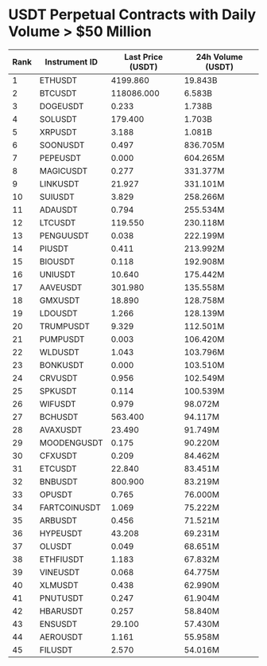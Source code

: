 # USDT Perpetual Contracts with Daily Volume > $50 Million

| Rank | Instrument ID | Last Price (USDT) | 24h Volume (USDT) |
|------|---------------|-------------------|-------------------|
| 1 | ETHUSDT | 4199.860 | 19.843B |
| 2 | BTCUSDT | 118086.000 | 6.583B |
| 3 | DOGEUSDT | 0.233 | 1.738B |
| 4 | SOLUSDT | 179.400 | 1.703B |
| 5 | XRPUSDT | 3.188 | 1.081B |
| 6 | SOONUSDT | 0.497 | 836.705M |
| 7 | PEPEUSDT | 0.000 | 604.265M |
| 8 | MAGICUSDT | 0.277 | 331.377M |
| 9 | LINKUSDT | 21.927 | 331.101M |
| 10 | SUIUSDT | 3.829 | 258.266M |
| 11 | ADAUSDT | 0.794 | 255.534M |
| 12 | LTCUSDT | 119.550 | 230.118M |
| 13 | PENGUUSDT | 0.038 | 222.199M |
| 14 | PIUSDT | 0.411 | 213.992M |
| 15 | BIOUSDT | 0.118 | 192.908M |
| 16 | UNIUSDT | 10.640 | 175.442M |
| 17 | AAVEUSDT | 301.980 | 135.558M |
| 18 | GMXUSDT | 18.890 | 128.758M |
| 19 | LDOUSDT | 1.266 | 128.139M |
| 20 | TRUMPUSDT | 9.329 | 112.501M |
| 21 | PUMPUSDT | 0.003 | 106.420M |
| 22 | WLDUSDT | 1.043 | 103.796M |
| 23 | BONKUSDT | 0.000 | 103.510M |
| 24 | CRVUSDT | 0.956 | 102.549M |
| 25 | SPKUSDT | 0.114 | 100.539M |
| 26 | WIFUSDT | 0.979 | 98.072M |
| 27 | BCHUSDT | 563.400 | 94.117M |
| 28 | AVAXUSDT | 23.490 | 91.749M |
| 29 | MOODENGUSDT | 0.175 | 90.220M |
| 30 | CFXUSDT | 0.209 | 84.462M |
| 31 | ETCUSDT | 22.840 | 83.451M |
| 32 | BNBUSDT | 800.900 | 83.219M |
| 33 | OPUSDT | 0.765 | 76.000M |
| 34 | FARTCOINUSDT | 1.069 | 75.222M |
| 35 | ARBUSDT | 0.456 | 71.521M |
| 36 | HYPEUSDT | 43.208 | 69.231M |
| 37 | OLUSDT | 0.049 | 68.651M |
| 38 | ETHFIUSDT | 1.183 | 67.832M |
| 39 | VINEUSDT | 0.068 | 64.775M |
| 40 | XLMUSDT | 0.438 | 62.990M |
| 41 | PNUTUSDT | 0.247 | 61.904M |
| 42 | HBARUSDT | 0.257 | 58.840M |
| 43 | ENSUSDT | 29.100 | 57.430M |
| 44 | AEROUSDT | 1.161 | 55.958M |
| 45 | FILUSDT | 2.570 | 54.016M |
